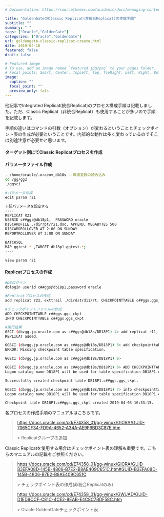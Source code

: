 ```yaml
---
# Documentation: https://sourcethemes.com/academic/docs/managing-content/

title: "GoldenGateのClassic Replicat(非統合Replicat)の作成手順"
subtitle: ""
summary: " "
tags: ["Oracle","GoldenGate"]
categories: ["Oracle","GoldenGate"]
url: goldengate-classic-replicat-create.html
date: 2019-04-10
featured: false
draft: false

# Featured image
# To use, add an image named `featured.jpg/png` to your pages folder.
# Focal points: Smart, Center, TopLeft, Top, TopRight, Left, Right, BottomLeft, Bottom, BottomRight.
image:
  caption: ""
  focal_point: ""
  preview_only: fals
---
```




他記事でIntegrated Replicat(統合Replicat)のプロセス構成手順は記載しました。ただ、Classic Replicat（非統合Replicat）も使用することが多いので手順を記載します。

手順の違いはコマンドの引数（オプション）が変わるということとチェックポイント表の作成が必要ということです。内部的な動作は多く変わっているのでそこは別途注意が必要かと思います。

#### **ターゲット側にてClassic Replicatプロセスを作成**

#### **パラメータファイル作成**

```sh
. /home/oracle/.oraenv_db18s --環境変数の読み込み
cd /gg/gg2
./ggsci

#パラメータ作成
edit param r21

下記パラメータを設定する
----
REPLICAT R21
USERID c##ggs@db18p1,  PASSWORD oracle
DISCARDFILE ./dirrpt/r21.dsc, APPEND, MEGABYTES 500
DISCARDROLLOVER AT 2:00 ON SUNDAY
REPORTROLLOVER AT 2:00 ON SUNDAY

BATCHSQL
MAP ggtest.* ,TARGET db18p1.ggtest.*;
----

view param r21
```



#### **Replicatプロセスの作成**

```sh
#DBログイン
dblogin userid c##ggs@db18p1,password oracle

#Replicatプロセスの作成
add replicat r21, exttrail ./dirdat/d11/rt, CHECKPOINTTABLE c##ggs.ggs_ckpt

#チェックポイントファイルの作成
ADD CHECKPOINTTABLE c##ggs.ggs_ckpt
INFO CHECKPOINTTABLE c##ggs.ggs_ckpt
```

```sh
#実行結果
GSCI (dbvgg.jp.oracle.com as c##ggs@db18s/DB18P1) 4> add replicat r11, exttrail ./dirdat/d11/rt, CHECKPOINTTABLE c##ggs.ggs_ckpt
REPLICAT added.

GGSCI (dbvgg.jp.oracle.com as c##ggs@db18s/DB18P1) 5> add checkpointtable
ERROR: Missing checkpoint table specification.

GGSCI (dbvgg.jp.oracle.com as c##ggs@db18s/DB18P1) 6>

GGSCI (dbvgg.jp.oracle.com as c##ggs@db18s/DB18P1) 6> ADD CHECKPOINTTABLE c##ggs.ggs_ckpt
Logon catalog name DB18P1 will be used for table specification DB18P1.c##ggs.ggs_ckpt.

Successfully created checkpoint table DB18P1.c##ggs.ggs_ckpt.

GGSCI (dbvgg.jp.oracle.com as c##ggs@db18s/DB18P1) 7> info checkpointtable c##ggs.ggs_ckpt
Logon catalog name DB18P1 will be used for table specification DB18P1.c##ggs.ggs_ckpt.

Checkpoint table DB18P1.c##ggs.ggs_ckpt created 2019-04-03 10:33:15.

```



各プロセスの作成手順のマニュアルはこちらです。

> https://docs.oracle.com/cd/E74358_01/gg-winux/GIORA/GUID-7065CF34-FD9A-4652-A34A-AE9F6BD3C87E.htm
>
> \> Replicatグループの追加

Classic Replicatを使用する場合はチェックポイント表の理解も重要です。こちらのマニュアルの記載をご参照ください。

> https://docs.oracle.com/cd/E74358_01/gg-winux/GIORA/GUID-B3EFA08D-145B-4806-B7E2-B8AE409C651C.htm#GUID-B3EFA08D-145B-4806-B7E2-B8AE409C651C
>
> \> チェックポイント表の作成(非統合Replicatのみ)
>
> https://docs.oracle.com/cd/E74358_01/gg-winux/GWUAD/GUID-D1ED9CCF-C81C-4CE2-8EAB-E4C8C7BDF58C.htm
>
> \> Oracle GoldenGateチェックポイント表
